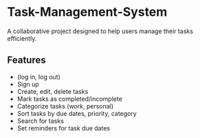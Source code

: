 # Task-Management-System
A collaborative project designed to help users manage their tasks efficiently.

## Features
- (log in, log out)
- Sign up
- Create, edit, delete tasks
- Mark tasks as completed/incomplete
- Categorize tasks (work, personal)
- Sort tasks by due dates, priority, category
- Search for tasks
- Set reminders for task due dates
